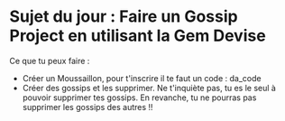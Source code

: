 # Sujet du jour : Faire un Gossip Project en utilisant la Gem Devise

Ce que tu peux faire :

* Créer un Moussaillon, pour t'inscrire il te faut un code : da_code
* Créer des gossips et les supprimer. Ne t'inquiète pas, tu es le seul à pouvoir supprimer tes gossips. En revanche, tu ne pourras pas supprimer les gossips des autres !!

